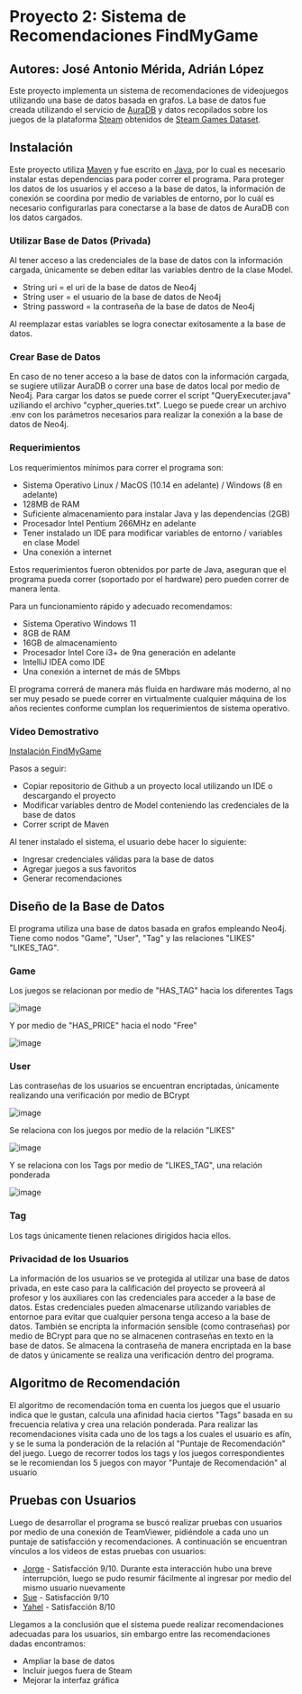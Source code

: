 # Proyecto 2: Sistema de Recomendaciones FindMyGame
## Autores: José Antonio Mérida, Adrián López
Este proyecto implementa un sistema de recomendaciones de videojuegos utilizando una base de datos basada en grafos. La base de datos fue creada utilizando el servicio de [AuraDB](https://neo4j.com/cloud/platform/aura-graph-database/) y datos recopilados sobre los juegos de la plataforma [Steam](https://store.steampowered.com/) obtenidos de [Steam Games Dataset](https://www.kaggle.com/datasets/fronkongames/steam-games-dataset).
## Instalación
Este proyecto utiliza [Maven](https://maven.apache.org/) y fue escrito en [Java](https://www.java.com/en/), por lo cual es necesario instalar estas dependencias para poder correr el programa. Para proteger los datos de los usuarios y el acceso a la base de datos, la información de conexión se coordina por medio de variables de entorno, por lo cuál es necesario configurarlas para conectarse a la base de datos de AuraDB con los datos cargados.
### Utilizar Base de Datos (Privada)
Al tener acceso a las credenciales de la base de datos con la información cargada, únicamente se deben editar las variables dentro de la clase Model.
- String uri = el uri de la base de datos de Neo4j
- String user = el usuario de la base de datos de Neo4j
- String password = la contraseña de la base de datos de Neo4j

Al reemplazar estas variables se logra conectar exitosamente a la base de datos.
### Crear Base de Datos
En caso de no tener acceso a la base de datos con la información cargada, se sugiere utilizar AuraDB o correr una base de datos local por medio de Neo4j. Para cargar los datos se puede correr el script "QueryExecuter.java" uziliando el archivo "cypher_queries.txt". Luego se puede crear un archivo .env con los parámetros necesarios para realizar la conexión a la base de datos de Neo4j.
### Requerimientos
Los requerimientos mínimos para correr el programa son:
- Sistema Operativo Linux / MacOS (10.14 en adelante) / Windows (8 en adelante)
- 128MB de RAM
- Suficiente almacenamiento para instalar Java y las dependencias (2GB)
- Procesador Intel Pentium 266MHz en adelante
- Tener instalado un IDE para modificar variables de entorno / variables en clase Model
- Una conexión a internet

Estos requerimientos fueron obtenidos por parte de Java, aseguran que el programa pueda correr (soportado por el hardware) pero pueden correr de manera lenta.

Para un funcionamiento rápido y adecuado recomendamos:
- Sistema Operativo Windows 11
- 8GB de RAM
- 16GB de almacenamiento
- Procesador Intel Core i3+ de 9na generación en adelante
- IntelliJ IDEA como IDE
- Una conexión a internet de más de 5Mbps

El programa correrá de manera más fluida en hardware más moderno, al no ser muy pesado se puede correr en virtualmente cualquier máquina de los años recientes conforme cumplan los requerimientos de sistema operativo.
### Video Demostrativo
[Instalación FindMyGame](https://youtu.be/Bh2SjFwDA9w)

Pasos a seguir:

- Copiar repositorio de Github a un proyecto local utilizando un IDE o descargando el proyecto
- Modificar variables dentro de Model conteniendo las credenciales de la base de datos
- Correr script de Maven

Al tener instalado el sistema, el usuario debe hacer lo siguiente:

- Ingresar credenciales válidas para la base de datos
- Agregar juegos a sus favoritos
- Generar recomendaciones

## Diseño de la Base de Datos
El programa utiliza una base de datos basada en grafos empleando Neo4j. Tiene como nodos "Game", "User", "Tag" y las relaciones "LIKES" "LIKES_TAG".
### Game
Los juegos se relacionan por medio de "HAS_TAG" hacia los diferentes Tags

![image](https://github.com/user-attachments/assets/4b69f593-4b6f-43df-95a4-675fc0b2fc5a)

Y por medio de "HAS_PRICE" hacia el nodo "Free"

![image](https://github.com/user-attachments/assets/ee613264-e54d-4ac2-ad71-24ba290dbf42)

### User
Las contraseñas de los usuarios se encuentran encriptadas, únicamente realizando una verificación por medio de BCrypt

![image](https://github.com/user-attachments/assets/bcb37e97-df74-435f-ba51-a5fada1d0664)

Se relaciona con los juegos por medio de la relación "LIKES"

![image](https://github.com/user-attachments/assets/62bf5cf1-7bbb-4a42-a884-0fc611f0fa65)

Y se relaciona con los Tags por medio de "LIKES_TAG", una relación ponderada

![image](https://github.com/user-attachments/assets/45aa747b-b563-445b-8cbc-45dddc94e75f)

### Tag
Los tags únicamente tienen relaciones dirigidos hacia ellos.
### Privacidad de los Usuarios
La información de los usuarios se ve protegida al utilizar una base de datos privada, en este caso para la calificación del proyecto se proveerá al profesor y los auxiliares con las credenciales para acceder a la base de datos. Estas credenciales pueden almacenarse utilizando variables de entornoe para evitar que cualquier persona tenga acceso a la base de datos. También se encripta la información sensible (como contraseñas) por medio de BCrypt para que no se almacenen contraseñas en texto en la base de datos. Se almacena la contraseña de manera encriptada en la base de datos y únicamente se realiza una verificación dentro del programa.

## Algoritmo de Recomendación
El algoritmo de recomendación toma en cuenta los juegos que el usuario indica que le gustan, calcula una afinidad hacia ciertos "Tags" basada en su frecuencia relativa y crea una relación ponderada. Para realizar las recomendaciones visita cada uno de los tags a los cuales el usuario es afín, y se le suma la ponderación de la relación al "Puntaje de Recomendación" del juego. Luego de recorrer todos los tags y los juegos correspondientes se le recomiendan los 5 juegos con mayor "Puntaje de Recomendación" al usuario

## Pruebas con Usuarios
Luego de desarrollar el programa se buscó realizar pruebas con usuarios por medio de una conexión de TeamViewer, pidiéndole a cada uno un puntaje de satisfacción y recomendaciones. A continuación se encuentran vínculos a los videos de estas pruebas con usuarios:
- [Jorge](https://youtu.be/LJHlnRyUwt0) - Satisfacción 9/10. Durante esta interacción hubo una breve interrupción, luego se pudo resumir fácilmente al ingresar por medio del mismo usuario nuevamente
- [Sue](https://youtu.be/vTTxLcTmW_Y) - Satisfacción 9/10
- [Yahel](https://youtu.be/nsHdOJpDXdA) - Satisfacción 8/10

Llegamos a la conclusión que el sistema puede realizar recomendaciones adecuadas para los usuarios, sin embargo entre las recomendaciones dadas encontramos:
- Ampliar la base de datos
- Incluir juegos fuera de Steam
- Mejorar la interfaz gráfica
